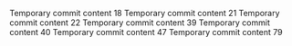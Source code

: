 Temporary commit content 18
Temporary commit content 21
Temporary commit content 22
Temporary commit content 39
Temporary commit content 40
Temporary commit content 47
Temporary commit content 79
